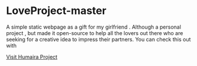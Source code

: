 # LoveProject-master
A simple static webpage as a gift for my girlfriend . Although a personal project , but made it open-source to help all the lovers out there who are seeking for a creative idea to impress their partners.
You can check this out with

<a href="https://humaira-three.vercel.app/" target="_blank">Visit Humaira Project</a>
